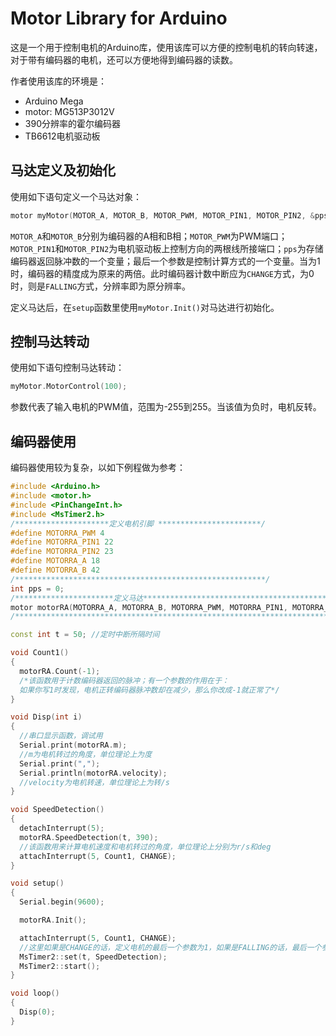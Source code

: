 # Motor Library for Arduino

这是一个用于控制电机的Arduino库，使用该库可以方便的控制电机的转向转速，对于带有编码器的电机，还可以方便地得到编码器的读数。

作者使用该库的环境是：

* Arduino Mega
* motor: MG513P3012V
* 390分辨率的霍尔编码器
* TB6612电机驱动板

## 马达定义及初始化

使用如下语句定义一个马达对象：

```cpp
motor myMotor(MOTOR_A, MOTOR_B, MOTOR_PWM, MOTOR_PIN1, MOTOR_PIN2, &pps, 1))
```

`MOTOR_A`和`MOTOR_B`分别为编码器的A相和B相；`MOTOR_PWM`为PWM端口；`MOTOR_PIN1`和`MOTOR_PIN2`为电机驱动板上控制方向的两根线所接端口；`pps`为存储编码器返回脉冲数的一个变量；最后一个参数是控制计算方式的一个变量。当为1时，编码器的精度成为原来的两倍。此时编码器计数中断应为`CHANGE`方式，为0时，则是`FALLING`方式，分辨率即为原分辨率。

定义马达后，在`setup`函数里使用`myMotor.Init()`对马达进行初始化。

## 控制马达转动

使用如下语句控制马达转动：

```cpp
myMotor.MotorControl(100);
```

参数代表了输入电机的PWM值，范围为-255到255。当该值为负时，电机反转。

## 编码器使用

编码器使用较为复杂，以如下例程做为参考：

```cpp
#include <Arduino.h>
#include <motor.h>
#include <PinChangeInt.h>
#include <MsTimer2.h>
/*********************定义电机引脚 ***********************/
#define MOTORRA_PWM 4
#define MOTORRA_PIN1 22
#define MOTORRA_PIN2 23
#define MOTORRA_A 18
#define MOTORRA_B 42
/********************************************************/
int pps = 0;
/**********************定义马达***********************************************/
motor motorRA(MOTORRA_A, MOTORRA_B, MOTORRA_PWM, MOTORRA_PIN1, MOTORRA_PIN2, &pps, 1);
/****************************************************************************/

const int t = 50; //定时中断所隔时间

void Count1()
{
  motorRA.Count(-1);
  /*该函数用于计数编码器返回的脉冲；有一个参数的作用在于：
  如果你写1时发现，电机正转编码器脉冲数却在减少，那么你改成-1就正常了*/
}

void Disp(int i)
{
  //串口显示函数，调试用
  Serial.print(motorRA.m);
  //m为电机转过的角度，单位理论上为度
  Serial.print(",");
  Serial.println(motorRA.velocity);
  //velocity为电机转速，单位理论上为转/s
}

void SpeedDetection()
{
  detachInterrupt(5);
  motorRA.SpeedDetection(t, 390); 
  //该函数用来计算电机速度和电机转过的角度，单位理论上分别为r/s和deg
  attachInterrupt(5, Count1, CHANGE);
}

void setup()
{
  Serial.begin(9600);

  motorRA.Init();

  attachInterrupt(5, Count1, CHANGE); 
  //这里如果是CHANGE的话，定义电机的最后一个参数为1，如果是FALLING的话，最后一个参数即为0
  MsTimer2::set(t, SpeedDetection);
  MsTimer2::start();
}

void loop()
{
  Disp(0);
}

```
